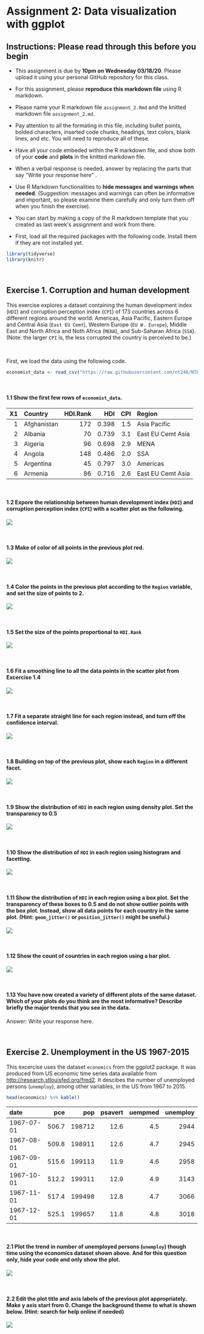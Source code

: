 Assignment 2: Data visualization with ggplot
================

Instructions: Please read through this before you begin
-------------------------------------------------------

-   This assignment is due by **10pm on Wednesday 03/18/20**. Please upload it using your personal GitHub repository for this class.

-   For this assignment, please **reproduce this markdown file** using R markdown.

-   Please name your R markdown file `assignment_2.Rmd` and the knitted markdown file `assignment_2.md`.

-   Pay attention to all the formating in this file, including bullet points, bolded characters, inserted code chunks, headings, text colors, blank lines, and etc. You will need to reproduce all of these.

-   Have all your code embeded within the R markdown file, and show both of your **code** and **plots** in the knitted markdown file.

-   When a verbal response is needed, answer by replacing the parts that say "Write your response here" .

-   Use R Markdown functionalities to **hide messages and warnings when needed**. (Suggestion: messages and warnings can often be informative and important, so please examine them carefully and only turn them off when you finish the exercise).

-   You can start by making a copy of the R markdown template that you created as last week's assignment and work from there.

-   First, load all the required packages with the following code. Install them if they are not installed yet.

``` r
library(tidyverse)
library(knitr)
```

<br>

Exercise 1. Corruption and human development
--------------------------------------------

This exercise explores a dataset containing the human development index (`HDI`) and corruption perception index (`CPI`) of 173 countries across 6 different regions around the world: Americas, Asia Pacific, Eastern Europe and Central Asia (`East EU Cemt`), Western Europe (`EU W. Europe`), Middle East and North Africa and Noth Africa (`MENA`), and Sub-Saharan Africa (`SSA`). (Note: the larger `CPI` is, the less corrupted the country is perceived to be.)

<br>

First, we load the data using the following code.

``` r
economist_data <- read_csv("https://raw.githubusercontent.com/nt246/NTRES6940-data-science/master/datasets/EconomistData.csv")
```

<br>

#### 1.1 Show the first few rows of `economist_data`.

|   X1| Country     |  HDI.Rank|    HDI|  CPI| Region            |
|----:|:------------|---------:|------:|----:|:------------------|
|    1| Afghanistan |       172|  0.398|  1.5| Asia Pacific      |
|    2| Albania     |        70|  0.739|  3.1| East EU Cemt Asia |
|    3| Algeria     |        96|  0.698|  2.9| MENA              |
|    4| Angola      |       148|  0.486|  2.0| SSA               |
|    5| Argentina   |        45|  0.797|  3.0| Americas          |
|    6| Armenia     |        86|  0.716|  2.6| East EU Cemt Asia |

<br>

#### 1.2 Expore the relationship between human development index (`HDI`) and corruption perception index (`CPI`) with a scatter plot as the following.

![](assignment_2_files/figure-markdown_github/unnamed-chunk-4-1.png)

<br>

#### 1.3 Make of color of all points in the previous plot red.

![](assignment_2_files/figure-markdown_github/unnamed-chunk-5-1.png)

<br>

#### 1.4 Color the points in the previous plot according to the `Region` variable, and set the size of points to 2.

![](assignment_2_files/figure-markdown_github/unnamed-chunk-6-1.png)

<br>

#### 1.5 Set the size of the points proportional to `HDI.Rank`

![](assignment_2_files/figure-markdown_github/unnamed-chunk-7-1.png)

<br>

#### 1.6 Fit a **smoothing line** to **all** the data points in the scatter plot from Excercise 1.4

![](assignment_2_files/figure-markdown_github/unnamed-chunk-8-1.png)

<br>

#### 1.7 Fit a separate **straight line** for **each region** instead, and turn off the confidence interval.

![](assignment_2_files/figure-markdown_github/unnamed-chunk-9-1.png)

<br>

#### 1.8 Building on top of the previous plot, show each `Region` in a different facet.

![](assignment_2_files/figure-markdown_github/unnamed-chunk-10-1.png)

<br>

#### 1.9 Show the distribution of `HDI` in each region using density plot. Set the transparency to 0.5

![](assignment_2_files/figure-markdown_github/unnamed-chunk-11-1.png)

<br>

#### 1.10 Show the distribution of `HDI` in each region using histogram and facetting.

![](assignment_2_files/figure-markdown_github/unnamed-chunk-12-1.png)

<br>

#### 1.11 Show the distribution of `HDI` in each region using a box plot. Set the transparency of these boxes to 0.5 and do not show outlier points with the box plot. Instead, show all data points for each country in the same plot. (Hint: `geom_jitter()` or `position_jitter()` might be useful.)

![](assignment_2_files/figure-markdown_github/unnamed-chunk-13-1.png)

<br>

#### 1.12 Show the count of countries in each region using a bar plot.

![](assignment_2_files/figure-markdown_github/unnamed-chunk-14-1.png)

<br>

#### 1.13 You have now created a variety of different plots of the same dataset. Which of your plots do you think are the most informative? Describe briefly the major trends that you see in the data.

Answer: Write your response here.

<br>

Exercise 2. Unemployment in the US 1967-2015
--------------------------------------------

This excercise uses the dataset `economics` from the ggplot2 package. It was produced from US economic time series data available from <http://research.stlouisfed.org/fred2>. It descibes the number of unemployed persons (`unemploy`), among other variables, in the US from 1967 to 2015.

``` r
head(economics) %>% kable()
```

| date       |    pce|     pop|  psavert|  uempmed|  unemploy|
|:-----------|------:|-------:|--------:|--------:|---------:|
| 1967-07-01 |  506.7|  198712|     12.6|      4.5|      2944|
| 1967-08-01 |  509.8|  198911|     12.6|      4.7|      2945|
| 1967-09-01 |  515.6|  199113|     11.9|      4.6|      2958|
| 1967-10-01 |  512.2|  199311|     12.9|      4.9|      3143|
| 1967-11-01 |  517.4|  199498|     12.8|      4.7|      3066|
| 1967-12-01 |  525.1|  199657|     11.8|      4.8|      3018|

<br>

#### 2.1 Plot the trend in number of unemployed persons (`unemploy`) though time using the economics dataset shown above. And for this question only, **hide your code and only show the plot**.

![](assignment_2_files/figure-markdown_github/unnamed-chunk-16-1.png)

<br>

#### 2.2 Edit the plot title and axis labels of the previous plot appropriately. Make y axis start from 0. Change the background theme to what is shown below. (Hint: search for help online if needed)

![](assignment_2_files/figure-markdown_github/unnamed-chunk-17-1.png)

<br>
